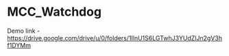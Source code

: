 # MCC_Watchdog
Demo link - https://drive.google.com/drive/u/0/folders/1IlnU1S6LGTwhJ3YUdZlJn2gV3hf1DYMm
